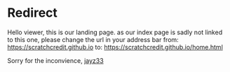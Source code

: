 Redirect
========

Hello viewer, this is our landing page. as our index page is sadly not linked to this one,
please change the url in your address bar from:
https://scratchcredit.github.io
to:
https://scratchcredit.github.io/home.html

 Sorry for the inconvience,
 [jayz33](https://scratch.mit.edu/users/jayz33)
